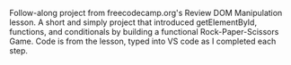 Follow-along project from freecodecamp.org's Review DOM Manipulation lesson. A short and simply project that introduced getElementById, functions, and conditionals by building a functional Rock-Paper-Scissors Game. Code is from the lesson, typed into VS code as I completed each step.
